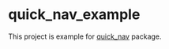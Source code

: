 # quick_nav_example

This project is example for [quick_nav](https://pub.dev/packages/quick_nav) package.
